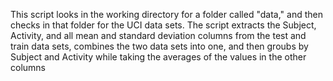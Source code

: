 This script looks in the working directory for a folder called "data," and then checks in that folder for the UCI data sets.  The script extracts the Subject, Activity, and all mean and standard deviation columns from the test and train data sets, combines the two data sets into one, and then groubs by Subject and Activity while taking the averages of the values in the other columns